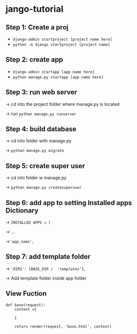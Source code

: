 # jango-tutorial

## Step 1: Create a proj
- `django-admin startproject [project name here]`
- `python -m django startproject [project name]`
  
## Step 2: create app
- `django-admin startapp [app name here]`
- `python manage.py startapp [app name here]`
  
## Step 3: run web server
-> cd into the project folder where manage.py is located

-> run `python manage.py runserver`

## Step 4: build database
-> cd into folder with manage.py

-> `python manage.py migrate`

## Step 5: create super user
-> cd into folder w manage.py

-> `python manage.py createsuperuser`
## Step 6: add app to setting Installed apps Dictionary
-> `INSTALLED APPS = [`

->`...

->`'app_name',`

## Step 7: add template folder
-> `'DIRS': [BASE_DIR /  'templates']`,

-> Add template folder inside app folder

## View Fuction
```
def base(request):
    context ={

    }

    return render(request, 'base.html', context)
```
